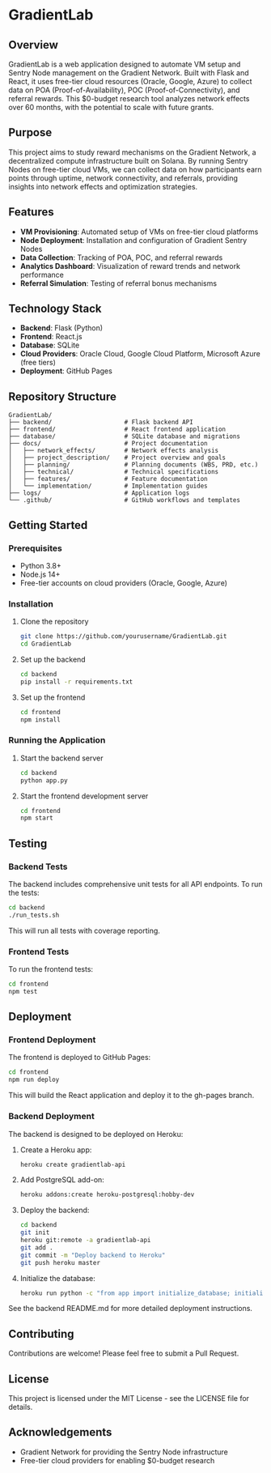# GradientLab

## Overview
GradientLab is a web application designed to automate VM setup and Sentry Node management on the Gradient Network. Built with Flask and React, it uses free-tier cloud resources (Oracle, Google, Azure) to collect data on POA (Proof-of-Availability), POC (Proof-of-Connectivity), and referral rewards. This $0-budget research tool analyzes network effects over 60 months, with the potential to scale with future grants.

## Purpose
This project aims to study reward mechanisms on the Gradient Network, a decentralized compute infrastructure built on Solana. By running Sentry Nodes on free-tier cloud VMs, we can collect data on how participants earn points through uptime, network connectivity, and referrals, providing insights into network effects and optimization strategies.

## Features
- **VM Provisioning**: Automated setup of VMs on free-tier cloud platforms
- **Node Deployment**: Installation and configuration of Gradient Sentry Nodes
- **Data Collection**: Tracking of POA, POC, and referral rewards
- **Analytics Dashboard**: Visualization of reward trends and network performance
- **Referral Simulation**: Testing of referral bonus mechanisms

## Technology Stack
- **Backend**: Flask (Python)
- **Frontend**: React.js
- **Database**: SQLite
- **Cloud Providers**: Oracle Cloud, Google Cloud Platform, Microsoft Azure (free tiers)
- **Deployment**: GitHub Pages

## Repository Structure
```
GradientLab/
├── backend/                    # Flask backend API
├── frontend/                   # React frontend application
├── database/                   # SQLite database and migrations
├── docs/                       # Project documentation
│   ├── network_effects/        # Network effects analysis
│   ├── project_description/    # Project overview and goals
│   ├── planning/               # Planning documents (WBS, PRD, etc.)
│   ├── technical/              # Technical specifications
│   ├── features/               # Feature documentation
│   └── implementation/         # Implementation guides
├── logs/                       # Application logs
└── .github/                    # GitHub workflows and templates
```

## Getting Started

### Prerequisites
- Python 3.8+
- Node.js 14+
- Free-tier accounts on cloud providers (Oracle, Google, Azure)

### Installation
1. Clone the repository
   ```bash
   git clone https://github.com/yourusername/GradientLab.git
   cd GradientLab
   ```

2. Set up the backend
   ```bash
   cd backend
   pip install -r requirements.txt
   ```

3. Set up the frontend
   ```bash
   cd frontend
   npm install
   ```

### Running the Application
1. Start the backend server
   ```bash
   cd backend
   python app.py
   ```

2. Start the frontend development server
   ```bash
   cd frontend
   npm start
   ```

## Testing

### Backend Tests
The backend includes comprehensive unit tests for all API endpoints. To run the tests:

```bash
cd backend
./run_tests.sh
```

This will run all tests with coverage reporting.

### Frontend Tests
To run the frontend tests:

```bash
cd frontend
npm test
```

## Deployment

### Frontend Deployment
The frontend is deployed to GitHub Pages:

```bash
cd frontend
npm run deploy
```

This will build the React application and deploy it to the gh-pages branch.

### Backend Deployment
The backend is designed to be deployed on Heroku:

1. Create a Heroku app:
   ```bash
   heroku create gradientlab-api
   ```

2. Add PostgreSQL add-on:
   ```bash
   heroku addons:create heroku-postgresql:hobby-dev
   ```

3. Deploy the backend:
   ```bash
   cd backend
   git init
   heroku git:remote -a gradientlab-api
   git add .
   git commit -m "Deploy backend to Heroku"
   git push heroku master
   ```

4. Initialize the database:
   ```bash
   heroku run python -c "from app import initialize_database; initialize_database()"
   ```

See the backend README.md for more detailed deployment instructions.

## Contributing
Contributions are welcome! Please feel free to submit a Pull Request.

## License
This project is licensed under the MIT License - see the LICENSE file for details.

## Acknowledgements
- Gradient Network for providing the Sentry Node infrastructure
- Free-tier cloud providers for enabling $0-budget research
